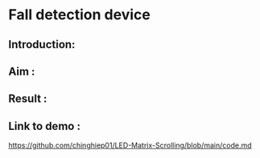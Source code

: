 # Fall detection device 

## Introduction: 

## Aim :

## Result :


## Link to demo :
https://github.com/chinghiep01/LED-Matrix-Scrolling/blob/main/code.md
